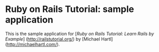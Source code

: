 # Ruby on Rails Tutorial: sample application

This is the sample application for [*Ruby on Rails Tutorial: Learn Rails by Example*] (http://railstutorial.org/)
by [Michael Hartl] (http://michaelhartl.com/).
